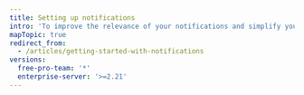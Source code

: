 ```yaml
---
title: Setting up notifications
intro: 'To improve the relevance of your notifications and simplify your triaging workflow, set up your notifications to match your priorities.'
mapTopic: true
redirect_from:
  - /articles/getting-started-with-notifications
versions:
  free-pro-team: '*'
  enterprise-server: '>=2.21'
---
```


